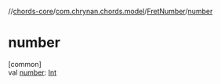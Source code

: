 //[chords-core](../../../index.md)/[com.chrynan.chords.model](../index.md)/[FretNumber](index.md)/[number](number.md)

# number

[common]\
val [number](number.md): [Int](https://kotlinlang.org/api/latest/jvm/stdlib/kotlin/-int/index.html)
